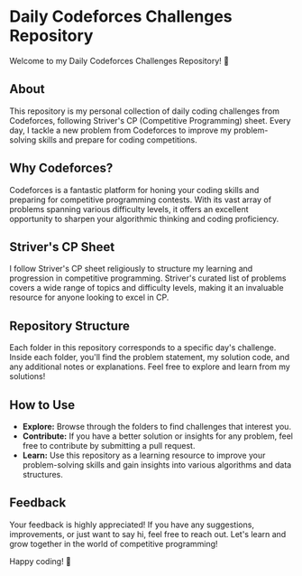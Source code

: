 # Daily Codeforces Challenges Repository

Welcome to my Daily Codeforces Challenges Repository! 🚀

## About
This repository is my personal collection of daily coding challenges from Codeforces, following Striver's CP (Competitive Programming) sheet. Every day, I tackle a new problem from Codeforces to improve my problem-solving skills and prepare for coding competitions.

## Why Codeforces?
Codeforces is a fantastic platform for honing your coding skills and preparing for competitive programming contests. With its vast array of problems spanning various difficulty levels, it offers an excellent opportunity to sharpen your algorithmic thinking and coding proficiency.

## Striver's CP Sheet
I follow Striver's CP sheet religiously to structure my learning and progression in competitive programming. Striver's curated list of problems covers a wide range of topics and difficulty levels, making it an invaluable resource for anyone looking to excel in CP.

## Repository Structure
Each folder in this repository corresponds to a specific day's challenge. Inside each folder, you'll find the problem statement, my solution code, and any additional notes or explanations. Feel free to explore and learn from my solutions!

## How to Use
- **Explore:** Browse through the folders to find challenges that interest you.
- **Contribute:** If you have a better solution or insights for any problem, feel free to contribute by submitting a pull request.
- **Learn:** Use this repository as a learning resource to improve your problem-solving skills and gain insights into various algorithms and data structures.

## Feedback
Your feedback is highly appreciated! If you have any suggestions, improvements, or just want to say hi, feel free to reach out. Let's learn and grow together in the world of competitive programming!

Happy coding! 🌟
